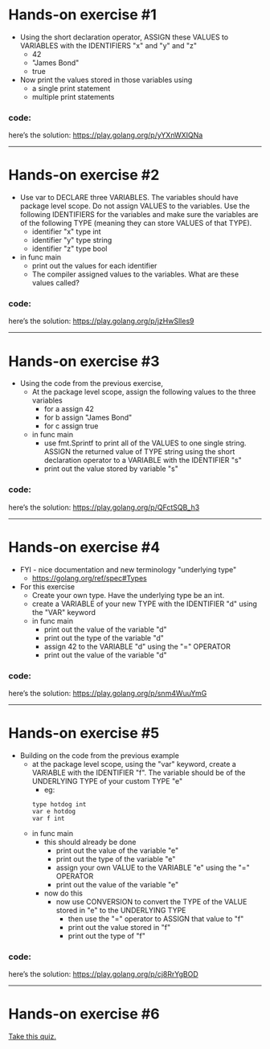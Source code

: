 # Hands-on exercise #1
- Using the short declaration operator, ASSIGN these VALUES to VARIABLES with the IDENTIFIERS "x" and "y" and "z"
  - 42
  - "James Bond"
  - true
- Now print the values stored in those variables using 
  - a single print statement
  - multiple print statements
### code:
here’s the solution: https://play.golang.org/p/yYXnWXIQNa
 
---
# Hands-on exercise #2
- Use var to DECLARE three VARIABLES. The variables should have package level scope. Do not assign VALUES to the variables. Use the following IDENTIFIERS for the variables and make sure the variables are of the following TYPE (meaning they can store VALUES of that TYPE).
  - identifier "x" type int
  - identifier "y" type string
  - identifier "z" type bool
- in func main
  - print out the values for each identifier
  - The compiler assigned values to the variables. What are these values called?
### code:
here’s the solution: https://play.golang.org/p/jzHwSlles9 

---
# Hands-on exercise #3
- Using the code from the previous exercise,
  - At the package level scope, assign the following values to the three variables
    - for a assign 42
    - for b assign "James Bond"
    - for c assign true
  - in func main
    - use fmt.Sprintf to print all of the VALUES to one single string. ASSIGN the returned value of TYPE string using the short declaration operator to a VARIABLE with the IDENTIFIER "s"
    - print out the value stored by variable "s"
### code:
here’s the solution: https://play.golang.org/p/QFctSQB_h3 

---
# Hands-on exercise #4
- FYI - nice documentation and new terminology "underlying type"
  - https://golang.org/ref/spec#Types 
- For this exercise
  - Create your own type. Have the underlying type be an int.
  - create a VARIABLE of your new TYPE with the IDENTIFIER "d" using the "VAR" keyword
  - in func main
    - print out the value of the variable "d"
    - print out the type of the variable "d"
    - assign 42 to the VARIABLE "d" using the "=" OPERATOR
    - print out the value of the variable "d"
### code:
here’s the solution: https://play.golang.org/p/snm4WuuYmG 

---
# Hands-on exercise #5
- Building on the code from the previous example
  - at the package level scope, using the "var" keyword, create a VARIABLE with the IDENTIFIER "f". The variable should be of the UNDERLYING TYPE of your custom TYPE "e"
    - eg:
    ```
    type hotdog int
    var e hotdog
    var f int
    ```
  - in func main
    - this should already be done
      - print out the value of the variable "e"
      - print out the type of the variable "e"
      - assign your own VALUE to the VARIABLE "e" using the "=" OPERATOR
      - print out the value of the variable "e"
    - now do this
      - now use CONVERSION to convert the TYPE of the VALUE stored in "e" to the UNDERLYING TYPE
        - then use the "=" operator to ASSIGN that value to "f"
        - print out the value stored in "f"
        - print out the type of "f"
### code:
here’s the solution: https://play.golang.org/p/cj8RrYgBOD 

---
# Hands-on exercise #6
[Take this quiz.](https://goo.gl/forms/dfwmTuYTe5ox8nyt1)
